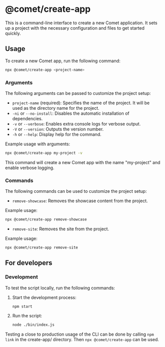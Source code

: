 # @comet/create-app

This is a command-line interface to create a new Comet application.
It sets up a project with the necessary configuration and files to get started quickly.

## Usage

To create a new Comet app, run the following command:

```bash
npx @comet/create-app <project-name>
```

### Arguments

The following arguments can be passed to customize the project setup:

-   `project-name` (required): Specifies the name of the project. It will be used as the directory name for the project.
-   `-ni` or `--no-install`: Disables the automatic installation of dependencies.
-   `-v` or `--verbose`: Enables extra console logs for verbose output.
-   `-V` or `--version`: Outputs the version number.
-   `-h` or `--help`: Display help for the command.

Example usage with arguments:

```bash
npx @comet/create-app my-project -v
```

This command will create a new Comet app with the name "my-project" and enable verbose logging.

### Commands

The following commands can be used to customize the project setup:

-   `remove-showcase`: Removes the showcase content from the project.

Example usage:

```bash
npx @comet/create-app remove-showcase
```

-   `remove-site`: Removes the site from the project.

Example usage:

```bash
npx @comet/create-app remove-site
```

## For developers

### Development

To test the script locally, run the following commands:

1. Start the development process:
    ```bash
    npm start
    ```
2. Run the script:
    ```bash
    node ./bin/index.js
    ```

Testing a close to production usage of the CLI can be done by calling `npm link` in the create-app/ directory. Then `npx @comet/create-app` can be used.
